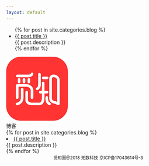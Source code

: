 ```yaml
---
layout: default
---
```


<body>
  <div class="index-wrapper">
    <div class="index-content">
      <ul class="artical-list">
        {% for post in site.categories.blog %}
        <li>
          <a href="{{ post.url }}" class="title">{{ post.title }}</a>
          <div class="title-desc">{{ post.description }}</div>
        </li>
        {% endfor %}
      </ul>
    </div>
  </div>
  <div class="container">
            <div class="web-logo">
                <a href="/about.html"><img src="/images/Logo.png"/></a>
            </div>
            <div class="panel panel-default">
                <div class="panel-heading">博客</div>
                <!-- List group -->
                 {% for post in site.categories.blog %}
                    <li>
                      <a href="{{ post.url }}" class="title">{{ post.title }}</a>
                      <div class="title-desc">{{ post.description }}</div>
                    </li>
                {% endfor %}
            </div>
            <div align="center">
                <small>觅知圈@2018 无数科技</small>
                <small>京ICP备17043614号-3</small>
            </div>
        </div>
</body>

